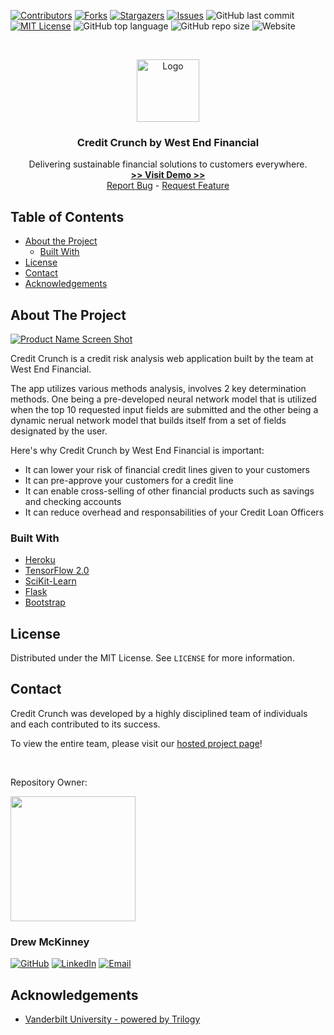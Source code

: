 
<!-- 
README Template Author: otheneildrew
Template Source: https://github.com/othneildrew/Best-README-Template
Version Author: Drew McKinney
 -->





<!-- PROJECT SHIELDS -->
[![Contributors][contributors-shield]][contributors-url]
[![Forks][forks-shield]][forks-url]
[![Stargazers][stars-shield]][stars-url]
[![Issues][issues-shield]][issues-url]
![GitHub last commit](https://img.shields.io/github/last-commit/ARMcK-hub/west-end-financial)
[![MIT License][license-shield]][license-url]
![GitHub top language](https://img.shields.io/github/languages/top/ARMcK-hub/west-end-financial)
![GitHub repo size](https://img.shields.io/github/repo-size/ARMcK-hub/west-end-financial)
![Website](https://img.shields.io/website?down_color=lightgrey&down_message=offline&up_color=blue&up_message=online&url=https%3A%2F%2Fwestendfinancial.herokuapp.com%2F)

<!-- PROJECT LOGO -->
<br />
<p align="center">
  <a href="https://westendfinancial.herokuapp.com/">
    <img src="https://raw.githubusercontent.com/ARMcK-hub/west-end-financial/master/Images/About_us.jpg" alt="Logo" width="100" height="100">
  </a>

  <h3 align="center">Credit Crunch by West End Financial</h3>

  <p align="center">
    Delivering sustainable financial solutions to customers everywhere.
    <br />
    <a href="https://westendfinancial.herokuapp.com/" target="_blank"><strong> >> Visit Demo >> </strong></a>
    <br />
    <a href="https://github.com/ARMcK-hub/west-end-financial/issues">Report Bug</a>
    -
    <a href="https://github.com/ARMcK-hub/west-end-financial/issues">Request Feature</a>
  </p>
</p>



<!-- TABLE OF CONTENTS -->
## Table of Contents

* [About the Project](#about-the-project)
  * [Built With](#built-with)
* [License](#license)
* [Contact](#contact)
* [Acknowledgements](#acknowledgements)



<!-- ABOUT THE PROJECT -->
## About The Project

[![Product Name Screen Shot][product-screenshot]](https://westendfinancial.herokuapp.com/)

Credit Crunch is a credit risk analysis web application built by the team at West End Financial.

The app utilizes various methods analysis, involves 2 key determination methods. One being a pre-developed neural network model that is utilized when the top 10 requested input fields are submitted and the other being a dynamic nerual network model that builds itself from a set of fields designated by the user.

Here's why Credit Crunch by West End Financial is important:
* It can lower your risk of financial credit lines given to your customers
* It can pre-approve your customers for a credit line
* It can enable cross-selling of other financial products such as savings and checking accounts
* It can reduce overhead and responsabilities of your Credit Loan Officers


### Built With
* [Heroku](https://www.heroku.com/home)
* [TensorFlow 2.0](https://www.tensorflow.org/)
* [SciKit-Learn](https://scikit-learn.org/stable/index.html)
* [Flask](https://flask.palletsprojects.com/en/1.1.x/)
* [Bootstrap](https://getbootstrap.com)


<!-- LICENSE -->
## License

Distributed under the MIT License. See `LICENSE` for more information.



<!-- CONTACT -->
## Contact
Credit Crunch was developed by a highly disciplined team of individuals and each contributed to its success.

To view the entire team, please visit our [hosted project page](https://westendfinancial.herokuapp.com/about_us.html)!

<br/>

Repository Owner:

<img src="https://avatars3.githubusercontent.com/u/57081049?s=460&u=1260bc893922a063a29f437d8565e4b970fe45ca&v=4" width=200>
<h3>Drew McKinney</h3>

[![GitHub][github-shield]][github-url]
[![LinkedIn][linkedin-shield]][linkedin-url]
[![Email][email-shield]][email-url]



<!-- ACKNOWLEDGEMENTS -->
## Acknowledgements
* [Vanderbilt University - powered by Trilogy](https://bootcamps.vanderbilt.edu/data/)



<!-- MARKDOWN LINKS & IMAGES -->
<!-- https://www.markdownguide.org/basic-syntax/#reference-style-links -->

<!-- Stock -->
[license-url]: https://github.com/ARMcK-hub/west-end-financial/blob/master/LICENSE.txt
[linkedin-shield]: https://img.shields.io/badge/-LinkedIn-black.svg?style=flat&logo=linkedin&colorB=555
[linkedin-url]: https://www.linkedin.com/in/drew-mckinney/
[email-shield]: https://img.shields.io/badge/-Email-black.svg?style=flat&colorB=555
[email-url]: mailto:andrewryanmckinney@gmail.com
[github-shield]: https://img.shields.io/badge/-GitHub-black.svg?style=flat&colorB=555
[github-url]: https://github.com/ARMcK-hub
[languages-shield]: https://img.shields.io/badge/-GitHub-black.svg?style=flat&colorB=555


<!-- Project Dynamic -->
[license-shield]: https://img.shields.io/github/license/ARMcK-hub/west-end-financial.svg?style=flat
[contributors-shield]: https://img.shields.io/github/contributors/ARMcK-hub/west-end-financial.svg?style=flat
[contributors-url]: https://github.com/ARMcK-hub/west-end-financial/graphs/contributors
[forks-shield]: https://img.shields.io/github/forks/ARMcK-hub/west-end-financial.svg?style=flat
[forks-url]: https://github.com/ARMcK-hub/west-end-financial/network/members
[stars-shield]: https://img.shields.io/github/stars/ARMcK-hub/west-end-financial.svg?style=flat
[stars-url]: https://github.com/ARMcK-hub/west-end-financial/stargazers
[issues-shield]: https://img.shields.io/github/issues/ARMcK-hub/west-end-financial.svg?style=flat
[issues-url]: https://github.com/ARMcK-hub/west-end-financial/issues
[product-screenshot]: https://raw.githubusercontent.com/ARMcK-hub/west-end-financial/master/Images/App_Home.png

